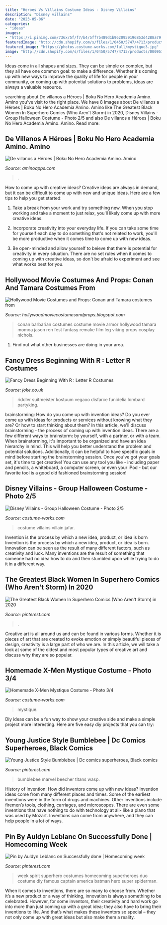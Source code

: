 ```yaml
---
title: "Heroes Vs Villains Costume Ideas - Disney Villains"
description: "Disney villains"
date: "2023-05-06"
categories:
- "ideas"
images:
- "https://i.pinimg.com/736x/5f/f7/b4/5ff7b489d1b9620959196853d4288a79.jpg"
featuredImage: "http://cdn.shopify.com/s/files/1/0450/5747/4713/products/00095113p.png?v=1619580447"
featured_image: "https://photos.costume-works.com/full/mystique3.jpg"
image: "http://cdn.shopify.com/s/files/1/0450/5747/4713/products/00095113p.png?v=1619580447"
---
```



Ideas come in all shapes and sizes. They can be simple or complex, but they all have one common goal: to make a difference. Whether it's coming up with new ways to improve the quality of life for people in your community, or coming up with potential solutions to problems, ideas are always a valuable resource.

	

		
searching about De villanos a Héroes | Boku No Hero Academia Amino. Amino you've visit to the right place. We have 8 Images about De villanos a Héroes | Boku No Hero Academia Amino. Amino like The Greatest Black Women In Superhero Comics (Who Aren&#039;t Storm) in 2020, Disney Villains - Group Halloween Costume - Photo 2/5 and also De villanos a Héroes | Boku No Hero Academia Amino. Amino. Read more:
		
    
## De Villanos A Héroes | Boku No Hero Academia Amino. Amino

<img loading=lazy src="https://pm1.narvii.com/7582/8384252d67209da362a3ee4596919ba3985c2bb2r1-1080-900v2_hq.jpg" onerror="this.onerror=null;this.src='https://tse3.mm.bing.net/th?id=OIP.3tKmDG_M0bnzK4qJsu2TPAHaGK&amp;pid=15.1';" alt="De villanos a Héroes | Boku No Hero Academia Amino. Amino">

_Source: aminoapps.com_

>. 

	

How to come up with creative ideas?
Creative ideas are always in demand, but it can be difficult to come up with new and unique ideas. Here are a few tips to help you get started:
1. Take a break from your work and try something new. When you stop working and take a moment to just relax, you'll likely come up with more creative ideas.

2. Incorporate creativity into your everyday life. If you can take some time for yourself each day to do something that's not related to work, you'll be more productive when it comes time to come up with new ideas.

3. Be open-minded and allow yourself to beieve that there is potential for creativity in every situation. There are no set rules when it comes to coming up with creative ideas, so don't be afraid to experiment and see what works best for you.

    
## Hollywood Movie Costumes And Props: Conan And Tamara Costumes From

<img loading=lazy src="https://4.bp.blogspot.com/-JCSpiCx5WbY/TkcNUuKwVkI/AAAAAAAAfiM/bCjs5UOZj28/s800/Conan%2BBarbarian%2Bcostumes.jpg" onerror="this.onerror=null;this.src='https://tse1.mm.bing.net/th?id=OIP.9PrF_QT5KwvrIlYcKqyfPQHaK7&amp;pid=15.1';" alt="Hollywood Movie Costumes and Props: Conan and Tamara costumes from">

_Source: hollywoodmoviecostumesandprops.blogspot.com_

>conan barbarian costumes costume movie armor hollywood tamara momoa jason ren fest fantasy remake film leg viking props cosplay nichols. 

	

1. Find out what other businesses are doing in your area.

    
## Fancy Dress Beginning With R : Letter R Costumes

<img loading=lazy src="http://cdn.shopify.com/s/files/1/0450/5747/4713/products/00095113p.png?v=1619580447" onerror="this.onerror=null;this.src='https://tse1.mm.bing.net/th?id=OIP.zS5peesdaVQpmWfh3D0IgQHaLv&amp;pid=15.1';" alt="Fancy Dress Beginning With R : Letter R Costumes">

_Source: joke.co.uk_

>riddler suitmeister kostuum vegaoo disfarce funidelia lombard partyking. 

	

brainstorming: How do you come up with invention ideas?
Do you ever come up with ideas for products or services without knowing what they are? Or how to start thinking about them? In this article, we'll discuss brainstorming - the process of coming up with invention ideas.
There are a few different ways to brainstorm: by yourself, with a partner, or with a team. When brainstorming, it's important to be organized and have an idea hierarchy in mind. This will help you better understand the problem and potential solutions. Additionally, it can be helpful to have specific goals in mind before starting the brainstorming session. Once you've got your goals set, it's time to get creative! You can use any tool you like - including paper and pencils, a whiteboard, a computer screen, or even your iPod - but our favorite tool is a good old fashioned brainstorming session!

    
## Disney Villains - Group Halloween Costume - Photo 2/5

<img loading=lazy src="https://photos.costume-works.com/full/disney_villains1.jpg" onerror="this.onerror=null;this.src='https://tse2.mm.bing.net/th?id=OIP.7e4lW9dMsR8dLrKP_oe4nQHaKP&amp;pid=15.1';" alt="Disney Villains - Group Halloween Costume - Photo 2/5">

_Source: costume-works.com_

>costume villains villain jafar. 

	

Invention is the process by which a new idea, product, or idea is born
Invention is the process by which a new idea, product, or idea is born. Innovation can be seen as the result of many different factors, such as creativity and luck. Many inventions are the result of something that someone had no idea how to do and then stumbled upon while trying to do it in a different way.

    
## The Greatest Black Women In Superhero Comics (Who Aren&#039;t Storm) In 2020

<img loading=lazy src="https://i.pinimg.com/736x/5f/f7/b4/5ff7b489d1b9620959196853d4288a79.jpg" onerror="this.onerror=null;this.src='https://tse3.mm.bing.net/th?id=OIP.4xUSwk7GFDds29eUH2Q1TQHaMv&amp;pid=15.1';" alt="The Greatest Black Women In Superhero Comics (Who Aren&#039;t Storm) in 2020">

_Source: pinterest.com_

>. 

	

Creative art is all around us and can be found in various forms. Whether it is pieces of art that are created to evoke emotion or simply beautiful pieces of design, creativity is a large part of who we are. In this article, we will take a look at some of the oldest and most popular types of creative art and discuss why they are so popular.

    
## Homemade X-Men Mystique Costume - Photo 3/4

<img loading=lazy src="https://photos.costume-works.com/full/mystique3.jpg" onerror="this.onerror=null;this.src='https://tse4.mm.bing.net/th?id=OIP.0KfQTMdiJjeRtLLRRsup0QHaNJ&amp;pid=15.1';" alt="Homemade X-Men Mystique Costume - Photo 3/4">

_Source: costume-works.com_

>mystique. 

	

Diy ideas can be a fun way to show your creative side and make a simple project more interesting. Here are five easy diy projects that you can try: 

    
## Young Justice Style Bumblebee | Dc Comics Superheroes, Black Comics

<img loading=lazy src="https://i.pinimg.com/736x/6e/2f/9d/6e2f9dd93831396adb8440d0268b71e3--dc-heroes-young-justice.jpg" onerror="this.onerror=null;this.src='https://tse2.mm.bing.net/th?id=OIP.xJgRKCQai2bRJsyF3nPTeAHaMW&amp;pid=15.1';" alt="Young Justice Style Bumblebee | Dc comics superheroes, Black comics">

_Source: pinterest.com_

>bumblebee marvel beecher titans wasp. 

	

History of Invention: How did inventors come up with new ideas?
Invention ideas come from many different places and times. Some of the earliest inventions were in the form of drugs and machines. Other inventions include firemen’s tools, clothing, carriages, and microscopes. There are even some inventions that have nothing to do with technology at all- like a piano that was used by Mozart. Inventions can come from anywhere, and they can help people in a lot of ways.

    
## Pin By Auldyn Leblanc On Successfully Done | Homecoming Week

<img loading=lazy src="https://i.pinimg.com/736x/9b/31/c1/9b31c1e761da1c21d034a700a93e0523--creative-costumes-diy-costumes.jpg" onerror="this.onerror=null;this.src='https://tse4.mm.bing.net/th?id=OIP.E-V98IN7fyPj8Qw5-jYYxQHaFj&amp;pid=15.1';" alt="Pin by Auldyn Leblanc on Successfully done | Homecoming week">

_Source: pinterest.com_

>week spirit superhero costumes homecoming superheroes duo costume diy famous captain america batman hero super spiderman. 

	

When it comes to inventions, there are so many to choose from. Whether it’s a new product or a way of thinking, innovation is always something to be celebrated. However, for some inventors, their creativity and hard work go into more than just coming up with a great idea; they also have to bring their inventions to life. And that’s what makes these inventors so special – they not only come up with great ideas but also make them a reality.

